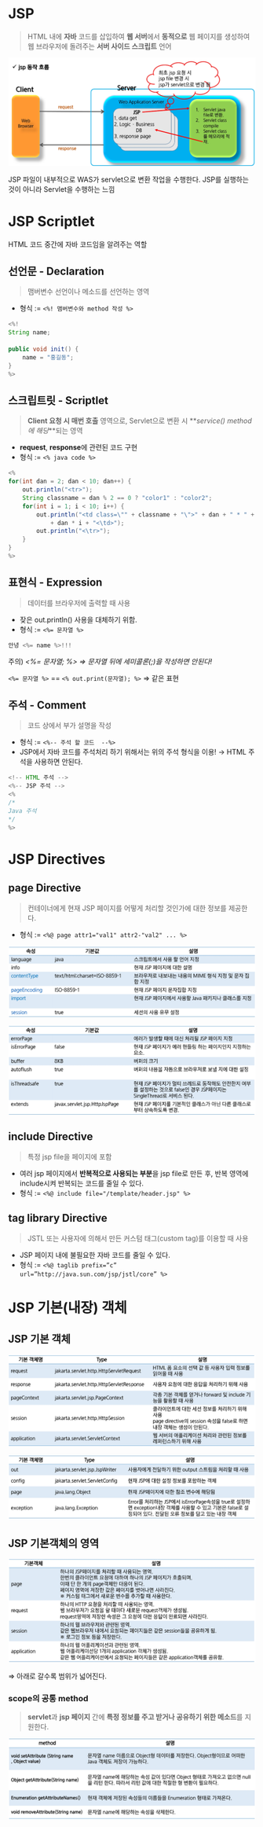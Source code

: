 # JSP

> HTML 내에 **자바** 코드를 삽입하여 **웹 서버**에서 **동적으로** 웹 페이지를 생성하여 웹 브라우저에 돌려주는 **서버 사이드 스크립트** 언어

![](images/jsp01.png)

JSP 파일이 내부적으로 WAS가 servlet으로 변환 작업을 수행한다. JSP를 실행하는 것이 아니라 Servlet을 수행하는 느낌

# JSP Scriptlet

HTML 코드 중간에 자바 코드임을 알려주는 역할

## 선언문 - Declaration

> 맴버변수 선언이나 메소드를 선언하는 영역

- 형식 := `<%! 맴버변수와 method 작성 %>`

```java
<%!
String name;

public void init() {
	name = "홍길동";
}
%>
```

## 스크립트릿 - Scriptlet

> **Client 요청 시 매번 호출** 영역으로, Servlet으로 변환 시 **_service() method에 해당_**되는 영역

- **request**, **response**에 관련된 코드 구현
- 형식 := `<% java code %>`

```java
<%
for(int dan = 2; dan < 10; dan++) {
	out.println("<tr>");
	String classname = dan % 2 == 0 ? "color1" : "color2";
	for(int i = 1; i < 10; i++) {
		out.println("<td class=\"" + classname + "\">" + dan + " * " + i + " = "
			+ dan * i + "<\td>");
		out.println("<\tr>");
	}
}
%>
```

## 표현식 - Expression

> 데이터를 브라우저에 출력할 때 사용

- 잦은 out.println() 사용을 대체하기 위함.
- 형식 := `<%= 문자열 %>`

```java
안녕 <%= name %>!!!
```

주의) _<%= 문자열; %> ⇒ 문자열 뒤에 세미콜론(;)을 작성하면 안된다!_

`<%= 문자열 %>` == `<% out.print(문자열); %>` ⇒ 같은 표현

## 주석 - Comment

> 코드 상에서 부가 설명을 작성

- 형식 := `<%-- 주석 할 코드  --%>`
- JSP에서 자바 코드를 주석처리 하기 위해서는 위의 주석 형식을 이용! → HTML 주석을 사용하면 안된다.

```java
<!-- HTML 주석 -->
<%-- JSP 주석 -->
<%
/*
Java 주석
*/
%>
```

# JSP Directives

## page Directive

> 컨테이너에게 현재 JSP 페이지를 어떻게 처리할 것인가에 대한 정보를 제공한다.

- 형식 := `<%@ page attr1="val1" attr2-"val2" ... %>`

![Untitled](images/jsp02.png)

![Untitled](images/jsp03.png)

## include Directive

> 특정 jsp file을 페이지에 포함

- 여러 jsp 페이지에서 **반복적으로 사용되는 부분**을 jsp file로 만든 후, 반복 영역에 include시켜 반복되는 코드를 줄일 수 있다.
- 형식 := `<%@ include file="/template/header.jsp" %>`

## tag library Directive

> JSTL 또는 사용자에 의해서 만든 커스텀 태그(custom tag)를 이용할 때 사용

- JSP 페이지 내에 불필요한 자바 코드를 줄일 수 있다.
- 형식 := `<%@ taglib prefix=”c” url=”http://java.sun.com/jsp/jstl/core” %>`

# JSP 기본(내장) 객체

## JSP 기본 객체

![Untitled](images/jsp04.png)

![Untitled](images/jsp05.png)

## JSP 기본객체의 영역

![Untitled](images/jsp06.png)

⇒ 아래로 갈수록 범위가 넓어진다.

### scope의 공통 method

> **servlet**과 **jsp 페이지** 간에 **특정 정보를 주고 받거나 공유하기 위한 메소드**를 지원한다.

![Untitled](images/jsp07.png)
